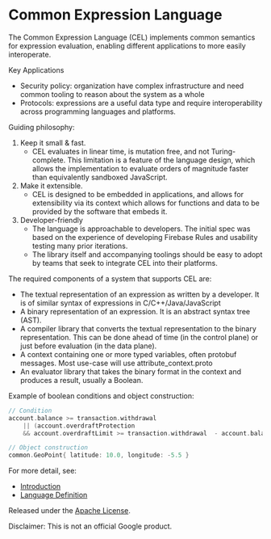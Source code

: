 # Common Expression Language

The Common Expression Language (CEL) implements common semantics for expression
evaluation, enabling different applications to more easily interoperate.

Key Applications
*   Security policy: organization have complex infrastructure and need common
    tooling to reason about the system as a whole
*   Protocols: expressions are a useful data type and require interoperability
    across programming languages and platforms.


Guiding philosophy:
1.  Keep it small & fast.
    *   CEL evaluates in linear time, is mutation free, and not Turing-complete.
        This limitation is a feature of the language design, which allows the
        implementation to evaluate orders of magnitude faster than equivalently
        sandboxed JavaScript.
2.  Make it extensible.
    *   CEL is designed to be embedded in applications, and allows for
        extensibility via its context which allows for functions and data to be
        provided by the software that embeds it.
3.  Developer-friendly
    *   The language is approachable to developers. The initial spec was based
        on the experience of developing Firebase Rules and usability testing
        many prior iterations.
    *   The library itself and accompanying toolings should be easy to adopt by
        teams that seek to integrate CEL into their platforms.

The required components of a system that supports CEL are:
*   The textual representation of an expression as written by a developer. It is
    of similar syntax of expressions in C/C++/Java/JavaScript
*   A binary representation of an expression. It is an abstract syntax tree
    (AST).
*   A compiler library that converts the textual representation to the binary
    representation. This can be done ahead of time (in the control plane) or
    just before evaluation (in the data plane).
*   A context containing one or more typed variables, often protobuf messages.
    Most use-case will use attribute_context.proto
*   An evaluator library that takes the binary format in the context and
    produces a result, usually a Boolean.

Example of boolean conditions and object construction:

``` c
// Condition
account.balance >= transaction.withdrawal
    || (account.overdraftProtection
    && account.overdraftLimit >= transaction.withdrawal  - account.balance)

// Object construction
common.GeoPoint{ latitude: 10.0, longitude: -5.5 }
```

For more detail, see:
*   [Introduction](doc/intro.md)
*   [Language Definition](doc/langdef.md)

Released under the [Apache License](LICENSE).

Disclaimer: This is not an official Google product.
